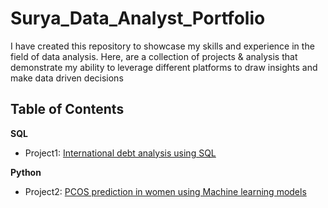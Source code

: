 # Surya_Data_Analyst_Portfolio
I have created this repository to showcase my skills and experience in the field of data analysis. Here, are a collection of projects &amp; analysis that demonstrate my ability to leverage different platforms to draw insights and make data driven decisions 
## Table of Contents
**SQL**
- Project1: [International debt analysis using SQL](https://github.com/SuryaNageshBabu/International-debt-analysis-using-SQL/blob/main/README.md)

**Python**
- Project2: [PCOS prediction in women using Machine learning models](https://github.com/SuryaNageshBabu/PCOS-prediction-in-women-using-ML-models/blob/main/README.md)
